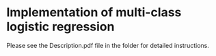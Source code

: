 # Implementation of multi-class logistic regression

Please see the Description.pdf file in the folder for detailed instructions.
